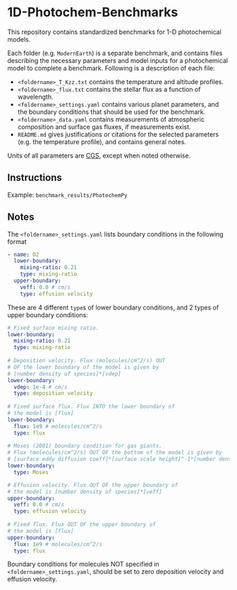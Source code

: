 # 1D-Photochem-Benchmarks

This repository contains standardized benchmarks for 1-D photochemical models. 

Each folder (e.g. `ModernEarth`) is a separate benchmark, and contains files describing the necessary parameters and model inputs for a photochemical model to complete a benchmark. Following is a description of each file:
- `<foldername>_T_Kzz.txt` contains the temperature and altitude profiles.
- `<foldername>_flux.txt` contains the stellar flux as a function of wavelength.
- `<foldername>_settings.yaml` contains various planet parameters, and the boundary conditions that should be used for the benchmark.
- `<foldername>_data.yaml` contains measurements of atmospheric composition and surface gas fluxes, if measurements exist.
- `README.md` gives justifications or citations for the selected parameters (e.g. the temperature profile), and contains general notes.

Units of all parameters are [CGS](https://en.wikipedia.org/wiki/Centimetre%E2%80%93gram%E2%80%93second_system_of_units), except when noted otherwise.

## Instructions

Example: `benchmark_results/PhotochemPy`

## Notes

The `<foldername>_settings.yaml` lists boundary conditions in the following format

```yaml
- name: O2
  lower-boundary:
    mixing-ratio: 0.21
    type: mixing-ratio
  upper-boundary:
    veff: 0.0 # cm/s
    type: effusion velocity
```

These are 4 different `type`s of lower boundary conditions, and 2 types of upper boundary conditions:

```yaml
# Fixed surface mixing ratio.
lower-boundary:
  mixing-ratio: 0.21
  type: mixing-ratio 
  
# Deposition velocity. Flux (molecules/cm^2/s) OUT 
# OF the lower boundary of the model is given by
# [number density of species]*[vdep]
lower-boundary:
  vdep: 1e-4 # cm/s
  type: deposition velocity
  
# Fixed surface flux. Flux INTO the lower boundary of
# the model is [flux]
lower-boundary:
  flux: 1e9 # molecules/cm^2/s
  type: flux
  
# Moses (2001) boundary condition for gas giants.
# Flux (molecules/cm^2/s) OUT OF the bottom of the model is given by
# [surface eddy diffusion coeff]*[surface scale height]^-1*[number density of species]
lower-boundary:
  type: Moses

# Effusion velocity. Flux OUT OF the upper boundary of
# the model is [number density of species]*[veff]
upper-boundary:
  veff: 0.0 # cm/s
  type: effusion velocity
  
# Fixed flux. Flux OUT OF the upper boundary of
# the model is [flux]
upper-boundary:
  flux: 1e9 # molecules/cm^2/s
  type: flux
```

Boundary conditions for molecules NOT specified in `<foldername>_settings.yaml`, should be set to zero deposition velocity and effusion velocity.


